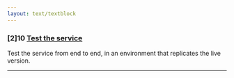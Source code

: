 ```yaml
---
layout: text/textblock
---
```


### [2]10 [Test the service](10-test-the-service)

Test the service from end to end, in an environment that replicates the live version.

___
